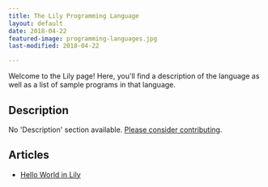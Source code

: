 ```yaml
---
title: The Lily Programming Language
layout: default
date: 2018-04-22
featured-image: programming-languages.jpg
last-modified: 2018-04-22

---
```


Welcome to the Lily page! Here, you'll find a description of the language as well as a list of sample programs in that language.

## Description

No 'Description' section available. [Please consider contributing](https://github.com/TheRenegadeCoder/sample-programs-website).

## Articles

- [Hello World in Lily](https://sampleprograms.io/projects/hello-world/lily)